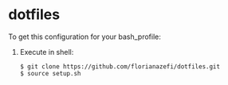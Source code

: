 # dotfiles

To get this configuration for your bash_profile:
1. Execute in shell:
	```
	$ git clone https://github.com/florianazefi/dotfiles.git
	$ source setup.sh 
	``` 

